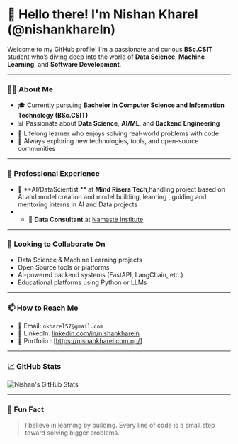# 👋 Hello there! I'm Nishan Kharel (@nishankhareln)

Welcome to my GitHub profile! I'm a passionate and curious **BSc.CSIT** student who’s diving deep into the world of **Data Science**, **Machine Learning**, and **Software Development**.

---

### 👨‍💻 About Me
- 🎓 Currently pursuing **Bachelor in Computer Science and Information Technology (BSc.CSIT)**
- 📊 Passionate about **Data Science**, **AI/ML**, and **Backend Engineering**
- 🧠 Lifelong learner who enjoys solving real-world problems with code
- 🌱 Always exploring new technologies, tools, and open-source communities

---

### 💼 Professional Experience
- 🧠 **AI/DataScientist ** at **Mind Risers Tech**,handling project based on AI and model creation and model building, learning , guiding and mentoring interns in AI and Data projects
- - 🔬 **Data Consultant** at [Namaste Institute](https://namasteinstitute.org)
---

### 🤝 Looking to Collaborate On
- Data Science & Machine Learning projects
- Open Source tools or platforms
- AI-powered backend systems (FastAPI, LangChain, etc.)
- Educational platforms using Python or LLMs

---

### 📫 How to Reach Me
- 📧 Email: `nkharel57@gmail.com`
- 💼 LinkedIn: [linkedin.com/in/nishankhareln](https://www.linkedin.com/in/nishankhareln)
- 📝 Portfolio : [https://nishankharel.com.np/]

---

### 📈 GitHub Stats
![Nishan's GitHub Stats](https://github-readme-stats.vercel.app/api?username=nishankhareln&show_icons=true&theme=radical)

---

### 🧠 Fun Fact
> I believe in learning by building. Every line of code is a small step toward solving bigger problems.

<!---
nishankhareln/nishankhareln is a ✨ special ✨ repository because its `README.md` (this file) appears on your GitHub profile.
You can click the Preview link to take a look at your changes.
--->
